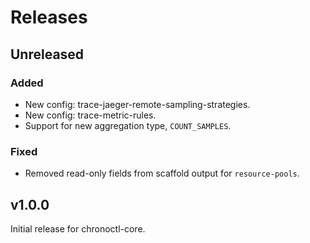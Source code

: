# Releases

## Unreleased

### Added
 - New config: trace-jaeger-remote-sampling-strategies.
 - New config: trace-metric-rules.
 - Support for new aggregation type, `COUNT_SAMPLES`.

### Fixed
 - Removed read-only fields from scaffold output for `resource-pools`.

## v1.0.0

Initial release for chronoctl-core.
